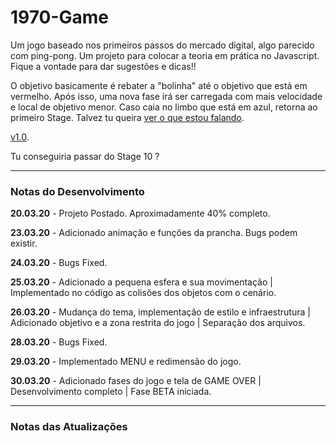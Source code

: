 # 1970-Game
Um jogo baseado nos primeiros passos do mercado digital, algo parecido com ping-pong.
Um projeto para colocar a teoria em prática no Javascript. Fique a vontade para dar sugestões e dicas!!

O objetivo basicamente é rebater a "bolinha" até o objetivo que está em vermelho. Após isso, uma nova fase irá ser carregada
com mais velocidade e local de objetivo menor. Caso caia no limbo que está em azul, retorna ao primeiro Stage.
Talvez tu queira [ver o que estou falando](https://prnt.sc/rptu72).

[v1.0](https://prnt.sc/rptuco).

Tu conseguiria passar do Stage 10 ?

<hr>

<h3>Notas do Desenvolvimento</h3>

<strong>20.03.20</strong> - Projeto Postado. Aproximadamente 40% completo.

<strong>23.03.20</strong> - Adicionado animação e funções da prancha. Bugs podem existir.

<strong>24.03.20</strong> - Bugs Fixed.

<strong>25.03.20</strong> - Adicionado a pequena esfera e sua movimentação | Implementado no código as colisões dos objetos com o cenário.

<strong>26.03.20</strong> - Mudança do tema, implementação de estilo e infraestrutura | Adicionado objetivo e a zona restrita do jogo | Separação dos arquivos.

<strong>28.03.20</strong> - Bugs Fixed.

<strong>29.03.20</strong> - Implementado MENU e redimensão do jogo.

<strong>30.03.20</strong> - Adicionado fases do jogo e tela de GAME OVER | Desenvolvimento completo | Fase BETA iniciada.

<hr>

<h3>Notas das Atualizações</h3>
